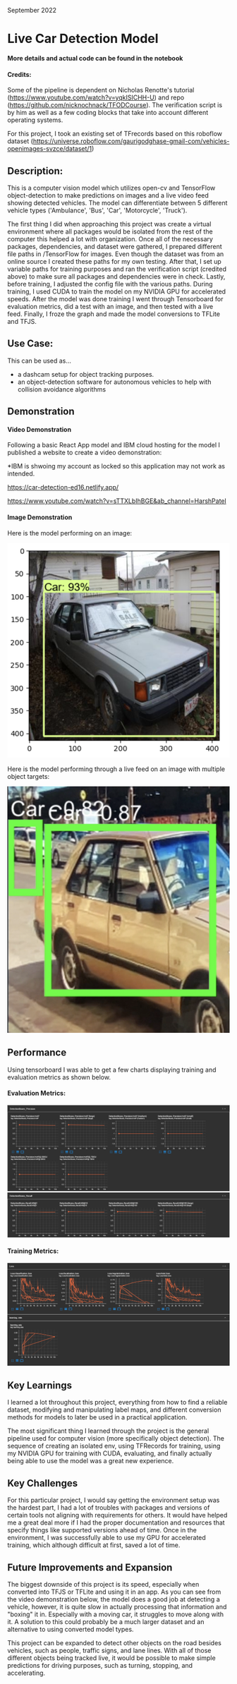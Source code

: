 September 2022

# Live Car Detection Model

**More details and actual code can be found in the notebook**

#### Credits:

Some of the pipeline is dependent on Nicholas Renotte's tutorial (https://www.youtube.com/watch?v=yqkISICHH-U) and repo (https://github.com/nicknochnack/TFODCourse). The verification script is by him as well as a few coding blocks that take into account different operating systems.

For this project, I took an existing set of TFrecords based on this roboflow dataset (https://universe.roboflow.com/gaurigodghase-gmail-com/vehicles-openimages-svzce/dataset/1)

## Description:

This is a computer vision model which utilizes open-cv and TensorFlow object-detection to make predictions on images and a live video feed showing detected vehicles. The model can differentiate between 5 different vehicle types ('Ambulance', 'Bus', 'Car', 'Motorcycle', 'Truck').

The first thing I did when approaching this project was create a virtual environment where all packages would be isolated from the rest of the computer this helped a lot with organization. Once all of the necessary packages, dependencies, and dataset were gathered, I prepared different file paths in /TensorFlow for images. Even though the dataset was from an online source I created these paths for my own testing. After that, I set up variable paths for training purposes and ran the verification script (credited above) to make sure all packages and dependencies were in check. Lastly, before training, I adjusted the config file with the various paths. During training, I used CUDA to train the model on my NVIDIA GPU for accelerated speeds. After the model was done training I went through Tensorboard for evaluation metrics, did a test with an image, and then tested with a live feed. Finally, I froze the graph and made the model conversions to TFLite and TFJS.

## Use Case:

This can be used as...

- a dashcam setup for object tracking purposes.
- an object-detection software for autonomous vehicles to help with collision avoidance algorithms

## Demonstration

#### Video Demonstration

Following a basic React App model and IBM cloud hosting for the model I published a website to create a video demonstration:

*IBM is shwoing my account as locked so this application may not work as intended.

https://car-detection-ed16.netlify.app/

https://www.youtube.com/watch?v=sTTXLbIhBGE&ab_channel=HarshPatel

#### Image Demonstration

Here is the model performing on an image:

![image demo](https://github.com/harshp30/LiveDashcamCarDetection/blob/main/images/imagedemo.png)

Here is the model performing through a live feed on an image with multiple object targets:

![image demo](https://github.com/harshp30/LiveDashcamCarDetection/blob/main/images/liveDemo.png)
    
## Performance
 
Using tensorboard I was able to get a few charts displaying training and evaluation metrics as shown below.

#### Evaluation Metrics:

![eval metrics](https://github.com/harshp30/LiveDashcamCarDetection/blob/main/images/evalboxprecision.png)
![eval metrics](https://github.com/harshp30/LiveDashcamCarDetection/blob/main/images/evalboxrecall.png)
 
#### Training Metrics:

![training metrics](https://github.com/harshp30/LiveDashcamCarDetection/blob/main/images/train1.png)

## Key Learnings

I learned a lot throughout this project, everything from how to find a reliable dataset, modifying and manipulating label maps, and different conversion methods for models to later be used in a practical application.

The most significant thing I learned through the project is the general pipeline used for computer vision (more specifically object detection). The sequence of creating an isolated env, using TFRecords for training, using my NVIDIA GPU for training with CUDA, evaluating, and finally actually being able to use the model was a great new experience.  

## Key Challenges

For this particular project, I would say getting the environment setup was the hardest part, I had a lot of troubles with packages and versions of certain tools not aligning with requirements for others. It would have helped me a great deal more if I had the proper documentation and resources that specify things like supported versions ahead of time. Once in the environment, I was successfully able to use my GPU for accelerated training, which although difficult at first, saved a lot of time.

## Future Improvements and Expansion

The biggest downside of this project is its speed, especially when converted into TFJS or TFLite and using it in an app. As you can see from the video demonstration below, the model does a good job at detecting a vehicle, however, it is quite slow in actually processing that information and "boxing" it in. Especially with a moving car, it struggles to move along with it. A solution to this could probably be a much larger dataset and an alternative to using converted model types.
 
This project can be expanded to detect other objects on the road besides vehicles, such as people, traffic signs, and lane lines. 
With all of those different objects being tracked live, it would be possible to make simple predictions for driving purposes, such as turning, stopping, and accelerating.

